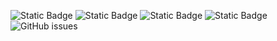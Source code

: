 ![Static Badge](https://img.shields.io/badge/blacklists-60-000000) ![Static Badge](https://img.shields.io/badge/blacklisted-3131022-cc0000) ![Static Badge](https://img.shields.io/badge/whitelisted-2242-00CC00) ![Static Badge](https://img.shields.io/badge/streaming_blacklist-28107-000000) ![GitHub issues](https://img.shields.io/github/issues/fabriziosalmi/blacklists)
